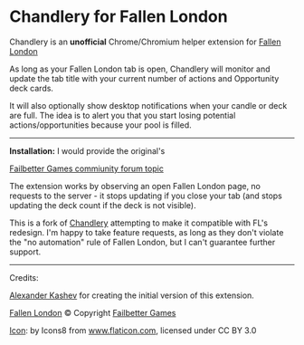 # Chandlery for Fallen London

Chandlery is an **unofficial** Chrome/Chromium helper extension for [Fallen London](https://fallenlondon.com/)

As long as your Fallen London tab is open, Chandlery will monitor and update the tab title with your current number of actions and Opportunity deck cards.

It will also optionally show desktop notifications when your candle or deck are full. The idea is to alert you that you start losing potential actions/opportunities because your pool is filled.

---

**Installation:** I would provide the original's 

[Failbetter Games commiunity forum topic](http://community.failbettergames.com/topic19830-browser-extension-chandlery-for-fallen-london.aspx)

The extension works by observing an open Fallen London page, no requests to the server - it stops updating if you close your tab (and stops updating the deck count if the deck is not visible).

This is a fork of [Chandlery](https://github.com/kav2k/chandlery) attempting to make it compatible with FL's redesign. I'm happy to take feature requests, as long as they don't violate the "no automation" rule of Fallen London, but I can't guarantee further support.

---

Credits:

[Alexander Kashev](https://github.com/kav2k) for creating the initial version of this extension.

[Fallen London](http://fallenlondon.com/) © Copyright [Failbetter Games](http://www.failbettergames.com/)

[Icon](http://www.flaticon.com/free-icon/candle-with-fire-flame_48458): by Icons8 from www.flaticon.com, licensed under CC BY 3.0
